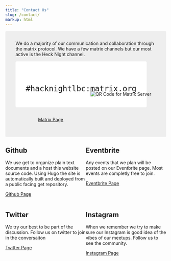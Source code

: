```yaml
---
title: "Contact Us"
slug: /contact/
markup: html
---
```


<div class="matrixbox">
<p>
    We do a majority of our communication and collaboration through the matrix protocol. We have a few matrix channels but our most active is the Heck Night channel.
</p>

<div class="four-col-box">

<div class="leftbox">
 <div class="code-button">
  <code>
    #hacknightlbc:matrix.org
  </code><br>

  <a target="_blank" class="button" href="https://matrix.to/#/#hacknightlbc:matrix.org">Matrix Page</a>

</div>
</div>
<div class="rightbox">
  <div class="codeimg">
    <img alt="QR Code for Matrix Server" src="/images/matrix-code.png">
  </div>
</div>

</div>

</div>


<div class="four-col-box">
<div>
<h2>Github</h2>

<p>We use get to organize plain text documents and a host this website source code. Using Hugo the site is automatically built and deployed from a public facing get repository.</p>

<a target="_blank" class="button" href="https://github.com/uncodedlb">Github Page</a>
</div>

<div>
<h2>Eventbrite</h2>

<p>Any events that we plan will be posted on our Eventbrite page. Most events are completly free to join.</p>

<a target="_blank" class="button" href="https://www.eventbrite.com/e/hacknight-irl-tickets-407221439287">Eventbrite Page</a>
</div>

<div>
<h2>Twitter</h2>

<p>We try our best to be part of the discussion. Follow us on twitter to join in the conversaiton</p>

<a target="_blank" class="button" href="https://twitter.com/uncodedlb">Twitter Page</a>
</div>

<div>
<h2>Instagram</h2>

<p>When we remember we try to make sure our Instagram is good idea of the vibes of our meetups. Follow us to see the community.</p>

<a target="_blank" class="button" href="https://www.instagram.com/uncodedlb/">Instagram Page</a>
</div>
</div>

<style>

.four-col-box {
  display: grid;
  grid-template-columns: 50% 50%;
}

.matrixbox {
  background-color: #eee;
  border-radius: 3px;
}

.leftbox,
.rightbox {
  display: flex;
  align-items: center;
}

.code-button {
  width: 100%;
  text-align: center;
}

.code-button code {
  display: inline-block;
  font-size: 24px;
  background-color: #fff;
  padding: 16px 32px;
  margin-bottom: 16px;
  border-radius: 4px;
}

.codeimg {
  width: 100%;
  text-align: center;
}

.matrixbox {
  padding: 16px 32px 32px 32px;
}

@media only screen and (max-width: 768px) {
    .four-col-box {
        display: block;
    }

</style>